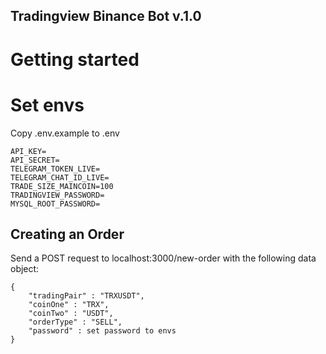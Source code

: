 ## Tradingview Binance Bot v.1.0

# Getting started

# Set envs

Copy .env.example to .env

```
API_KEY=
API_SECRET=
TELEGRAM_TOKEN_LIVE=
TELEGRAM_CHAT_ID_LIVE=
TRADE_SIZE_MAINCOIN=100
TRADINGVIEW_PASSWORD=
MYSQL_ROOT_PASSWORD=
```

## Creating an Order

Send a POST request to localhost:3000/new-order with the following data object:

```
{
	"tradingPair" : "TRXUSDT",
	"coinOne" : "TRX",
	"coinTwo" : "USDT",
	"orderType" : "SELL",
	"password" : set password to envs
}
```

